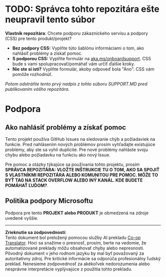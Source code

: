 <!--
CO_OP_TRANSLATOR_METADATA:
{
  "original_hash": "16623b0983ccd9d0cd0680b9604e9cf4",
  "translation_date": "2025-10-20T17:00:33+00:00",
  "source_file": "SUPPORT.md",
  "language_code": "sk"
}
-->
# TODO: Správca tohto repozitára ešte neupravil tento súbor

**Vlastník repozitára**: Chcete podporu zákazníckeho servisu a podpory (CSS) pre tento produkt/projekt?

- **Bez podpory CSS:** Vyplňte túto šablónu informáciami o tom, ako nahlásiť problémy a získať pomoc.
- **S podporou CSS:** Vyplňte formulár na [aka.ms/onboardsupport](https://aka.ms/onboardsupport). CSS bude s vami spolupracovať/pomáhať vám určiť ďalšie kroky.
- **Nie ste si istí?** Vyplňte formulár, akoby odpoveď bola "Áno". CSS vám pomôže rozhodnúť.

*Potom odstráňte tento prvý nadpis z tohto súboru SUPPORT.MD pred publikovaním vášho repozitára.*
<!-- markdownlint-disable-next-line MD025 - Odôvodnenie: Štandardná šablóna Microsoft -->
# Podpora

## Ako nahlásiť problémy a získať pomoc  

Tento projekt používa GitHub Issues na sledovanie chýb a požiadaviek na funkcie. Pred nahlásením nových problémov prosím vyhľadajte existujúce problémy, aby ste sa vyhli duplicite. Pre nové problémy nahláste svoju chybu alebo požiadavku na funkciu ako nový Issue.

Pre pomoc a otázky týkajúce sa používania tohto projektu, prosím **SPRÁVCA REPOZITÁRA: VLOŽTE INŠTRUKCIE TU
O TOM, AKO SA SPOJIŤ S VLASTNÍKMI REPOZITÁRA ALEBO KOMUNITOU PRE POMOC. MÔŽE TO BYŤ TAG NA STACK OVERFLOW ALEBO INÝ KANÁL. KDE BUDETE POMÁHAŤ ĽUĎOM?**.

## Politika podpory Microsoftu  

Podpora pre tento **PROJEKT alebo PRODUKT** je obmedzená na zdroje uvedené vyššie.

---

**Zrieknutie sa zodpovednosti**:  
Tento dokument bol preložený pomocou služby AI prekladu [Co-op Translator](https://github.com/Azure/co-op-translator). Hoci sa snažíme o presnosť, prosím, berte na vedomie, že automatizované preklady môžu obsahovať chyby alebo nepresnosti. Pôvodný dokument v jeho rodnom jazyku by mal byť považovaný za autoritatívny zdroj. Pre kritické informácie sa odporúča profesionálny ľudský preklad. Nenesieme zodpovednosť za akékoľvek nedorozumenia alebo nesprávne interpretácie vyplývajúce z použitia tohto prekladu.